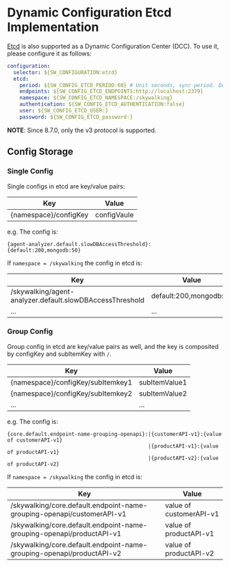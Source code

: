 # Dynamic Configuration Etcd Implementation

[Etcd](https://github.com/etcd-io/etcd) is also supported as a Dynamic Configuration Center (DCC). To use it, please configure it as follows:

```yaml
configuration:
  selector: ${SW_CONFIGURATION:etcd}
  etcd:
    period: ${SW_CONFIG_ETCD_PERIOD:60} # Unit seconds, sync period. Default fetch every 60 seconds.
    endpoints: ${SW_CONFIG_ETCD_ENDPOINTS:http://localhost:2379}
    namespace: ${SW_CONFIG_ETCD_NAMESPACE:/skywalking}
    authentication: ${SW_CONFIG_ETCD_AUTHENTICATION:false}
    user: ${SW_CONFIG_ETCD_USER:}
    password: ${SW_CONFIG_ETCD_password:}
```

**NOTE**: Since 8.7.0, only the v3 protocol is supported.

## Config Storage
### Single Config
Single configs in etcd are key/value pairs:

| Key | Value |
|-----|-----|
| {namespace}/configKey | configVaule |

e.g. The config is:
```
{agent-analyzer.default.slowDBAccessThreshold}:{default:200,mongodb:50}
```
If `namespace = /skywalking` the config in etcd is:

| Key | Value |
|-----|-----|
| /skywalking/agent-analyzer.default.slowDBAccessThreshold | default:200,mongodb:50 |
| ... | ... |


### Group Config
Group config in etcd are key/value pairs as well, and the key is composited by configKey and subItemKey with `/`.

| Key | Value |
|-----|-----|
| {namespace}/configKey/subItemkey1 | subItemValue1 |
| {namespace}/configKey/subItemkey2 | subItemValue2 |
| ... | ... |

e.g. The config is:
```
{core.default.endpoint-name-grouping-openapi}:|{customerAPI-v1}:{value of customerAPI-v1}
                                              |{productAPI-v1}:{value of productAPI-v1}
                                              |{productAPI-v2}:{value of productAPI-v2}
```
If `namespace = /skywalking` the config in etcd is:

| Key | Value |
|-----|-----|
| /skywalking/core.default.endpoint-name-grouping-openapi/customerAPI-v1 | value of customerAPI-v1 |
| /skywalking/core.default.endpoint-name-grouping-openapi/productAPI-v1 | value of productAPI-v1 |
| /skywalking/core.default.endpoint-name-grouping-openapi/productAPI-v2 | value of productAPI-v2 |

